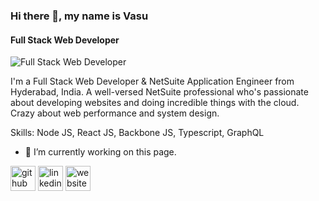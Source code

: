 ### Hi there 👋, my name is Vasu
#### Full Stack Web Developer
![Full Stack Web Developer](https://media-exp1.licdn.com/dms/image/C4D03AQFxW8_7V9sP7A/profile-displayphoto-shrink_800_800/0/1640203201258?e=1652918400&v=beta&t=DOpECI_WHGjpX_nY2AwmI-T8qZbRtnykKeBd7V0AK1M)

I'm a Full Stack Web Developer & NetSuite Application Engineer from Hyderabad, India. A well-versed NetSuite professional who's passionate about developing websites and doing incredible things with the cloud. Crazy about web performance and system design.

Skills: Node JS, React JS, Backbone JS, Typescript, GraphQL

- 🔭 I’m currently working on this page. 


[<img src='https://cdn.jsdelivr.net/npm/simple-icons@3.0.1/icons/github.svg' alt='github' height='40'>](https://github.com/vasuwebdeveloper)  [<img src='https://cdn.jsdelivr.net/npm/simple-icons@3.0.1/icons/linkedin.svg' alt='linkedin' height='40'>](https://www.linkedin.com/in/https://www.linkedin.com/in/vasu-kasipuri//)  [<img src='https://cdn.jsdelivr.net/npm/simple-icons@3.0.1/icons/icloud.svg' alt='website' height='40'>](vasuwebdev.me)  

